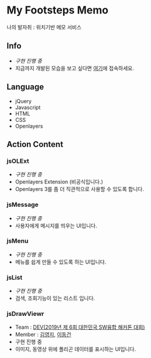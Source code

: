 # My Footsteps Memo

나의 발자취 : 위치기반 메모 서비스

## Info

- *구현 진행 중*
- 지금까지 개발된 모습을 보고 싶다면 [여기](http://duration.digimoon.net/dev/web/footsteps/)에 접속하세요.

## Language

- jQuery
- Javascript
- HTML
- CSS
- Openlayers

## Action Content

### jsOLExt

- *구현 진행 중*
- Openlayers Extension (비공식입니다.)
- Openlayers 3를 좀 더 직관적으로 사용할 수 있도록 합니다.

### jsMessage

- *구현 진행 중*
- 사용자에게 메시지를 띄우는 UI입니다.

### jsMenu

- *구현 진행 중*
- 메뉴를 쉽게 만들 수 있도록 하는 UI입니다.

### jsList

- *구현 진행 중*
- 검색, 조회기능이 있는 리스트 입니다.

### jsDrawViewr

- Team : [DEV(2019년 제 6회 대한민국 SW융합 해커톤 대회)](https://github.com/Sotaneum/2019-KOREA-SW-HACKATHON)
- Member : [김영지](https://github.com/Yeong-o), [이동건](https://github.com/Sotaneum)
- 구현 진행 중
- 이미지, 동영상 위에 폴리곤 데이터를 표시하는 UI입니다.
